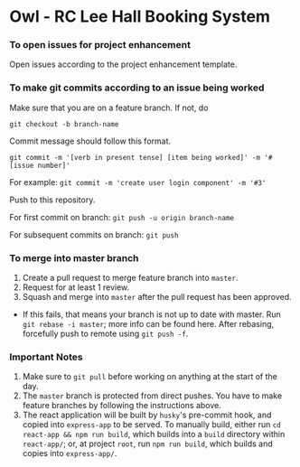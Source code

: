 # Owl - RC Lee Hall Booking System

### To open issues for project enhancement
Open issues according to the project enhancement template.

### To make git commits according to an issue being worked
Make sure that you are on a feature branch. If not, do

`git checkout -b branch-name`

Commit message should follow this format.

`git commit -m '[verb in present tense] [item being worked]' -m '#[issue number]'`

For example: `git commit -m 'create user login component' -m '#3'`

Push to this repository.

For first commit on branch: `git push -u origin branch-name`

For subsequent commits on branch: `git push`

### To merge into master branch
1. Create a pull request to merge feature branch into `master`.
2. Request for at least 1 review.
3. Squash and merge into `master` after the pull request has been approved.
- If this fails, that means your branch is not up to date with master. Run `git rebase -i master`; more info can be found here. After rebasing, forcefully push to remote using `git push -f`.

### Important Notes
1. Make sure to `git pull` before working on anything at the start of the day.
2. The `master` branch is protected from direct pushes. You have to make feature branches by following the instructions above.
3. The react application will be built by `husky`'s pre-commit hook, and copied into `express-app` to be served. To manually build, either run `cd react-app && npm run build`, which builds into a `build` directory within `react-app/`; or, at project `root`, run `npm run build`, which builds and copies into `express-app/`.
